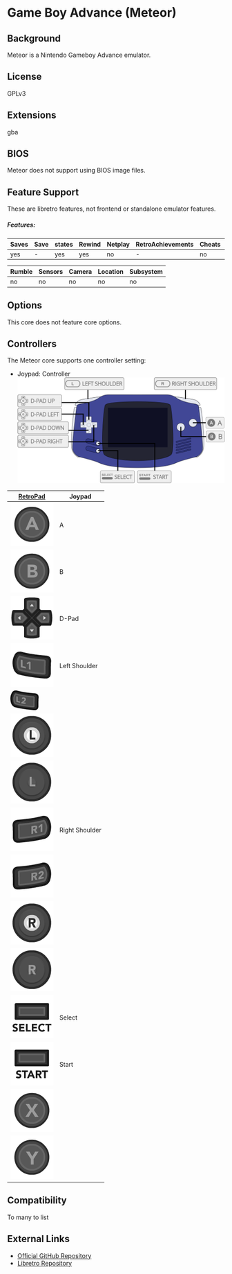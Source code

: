 # Game Boy Advance (Meteor)


## Background

Meteor is a Nintendo Gameboy Advance emulator.

## License

GPLv3

## Extensions

gba

## BIOS

Meteor does not support using BIOS image files.

## Feature Support

These are libretro features, not frontend or standalone emulator features.

##### Features:

| Saves | Save | states | Rewind | Netplay | RetroAchievements | Cheats | Controllers |
|-------|------|--------|--------|---------|-------------------|--------|-------------|
| yes   |   -  |  yes   |   yes  |   no    |        -          |   no   |      no     |

| Rumble | Sensors | Camera | Location | Subsystem |
|--------|---------|--------|----------|-----------|
|   no   |   no    |   no   |    no    |    no     |

## Options

This core does not feature core options.

## Controllers

The Meteor core supports one controller setting:

* Joypad: Controller
![Game Boy Advance_joypad_diagram](images/Controllers/Game-Boy-Advance_joypad.png)

| [RetroPad](RetroPad)                                           | Joypad |
|----------------------------------------------------------------|--------|
| ![RetroPad_A](images/RetroPad/Retro_A_Round.png)               |    A   |
| ![RetroPad_B](images/RetroPad/Retro_B_Round.png)               |    B   |
| ![RetroPad_Dpad](images/RetroPad/Retro_Dpad.png)               | D-Pad  |
| ![RetroPad_L1](images/RetroPad/Retro_L1.png)                   |Left Shoulder  |
| ![RetroPad_L2](images/RetroPad/Retro_L2_Temp.png)              |        |
| ![RetroPad_L3](images/RetroPad/Retro_L3.png)                   |        |
| ![RetroPad_Left_Stick](images/RetroPad/Retro_Left_Stick.png)   |        |
| ![RetroPad_R1](images/RetroPad/Retro_R1.png)                   |Right Shoulder |
| ![RetroPad_R2](images/RetroPad/Retro_R2.png)                   |        |
| ![RetroPad_R3](images/RetroPad/Retro_R3.png)                   |        |
| ![RetroPad_Right_Stick](images/RetroPad/Retro_Right_Stick.png) |        |
| ![RetroPad_Select](images/RetroPad/Retro_Select.png)           | Select |
| ![RetroPad_Start](images/RetroPad/Retro_Start.png)             | Start  |
| ![RetroPad_X](images/RetroPad/Retro_X_Round.png)               |        |
| ![RetroPad_Y](images/RetroPad/Retro_Y_Round.png)               |        |

## Compatibility

To many to list

## External Links

* [Official GitHub Repository](https://github.com/blastrock/meteor)  
* [Libretro Repository](https://github.com/libretro/meteor-libretro)
